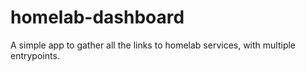 # homelab-dashboard
A simple app to gather all the links to homelab services, with multiple entrypoints.
